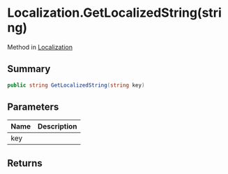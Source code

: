 # Localization.GetLocalizedString(string)

Method in [Localization](/api/csharp/yarn.unity.localization.md)

## Summary



```csharp
public string GetLocalizedString(string key)
```

## Parameters

|Name|Description|
|:---|:---|
|key||

## Returns



